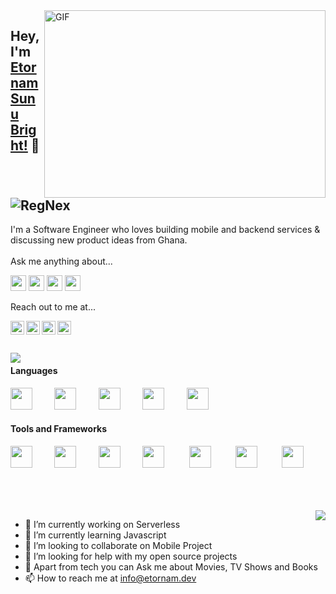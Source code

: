 <img align="right" alt="GIF" src="https://github.com/abhisheknaiidu/abhisheknaiidu/blob/master/code.gif?raw=true" width="450" height="300" />

## Hey, I'm [Etornam Sunu Bright!](https://etornam.dev) 👋 <a align="left"> <img src="https://komarev.com/ghpvc/?username=RegNex&label=Views&color=blue&style=plastic" alt="RegNex" /> </a>

I'm a Software Engineer who loves building mobile and backend services & discussing new product ideas from Ghana.
<br/>
<br/>
Ask me anything about...

<img src='https://img.shields.io/badge/flutter-%230095D5?logo=flutter&logoColor=blue&style=for-the-badge' height='25'/> <img src='https://img.shields.io/badge/Android-3DDC84?logo=android&logoColor=white&style=for-the-badge' height='25'/> <img src='https://img.shields.io/badge/kotlin-%230095D5.svg?&style=for-the-badge&logo=kotlin&logoColor=white' height='25'/> <img src='https://img.shields.io/badge/nodejs-%2300ADD8.svg?&style=for-the-badge&logo=react&logoColor=white' height='25'/>


Reach out to me at...

<a href="https://twitter.com/_iamEtornam">
  <img align="left" alt="Etornam's Twitter" width="22px" src="https://cdn.jsdelivr.net/npm/simple-icons@v3/icons/twitter.svg" />
</a><a href="https://bit.ly/3iyxOl8">
  <img align="left" alt="Etornam's Linkdein" width="22px" src="https://cdn.jsdelivr.net/npm/simple-icons@v3/icons/linkedin.svg" />
</a><a href="https://www.youtube.com/channel/UCjqJVNiIVMr2fFplaisHe1w">
  <img align="left" alt="Etornam's Youtube" width="22px" src="https://cdn.jsdelivr.net/npm/simple-icons@v3/icons/youtube.svg" />
</a><a href="https://bit.ly/2NVdwV1">
  <img align="left" alt="Etornam's Facebook" width="22px" src="https://cdn.jsdelivr.net/npm/simple-icons@v3/icons/facebook.svg" />
</a>
<br/>
<br/>
<br/>
<img align="left" src="https://github-readme-stats.vercel.app/api?username=RegNex&show_icons=true&title_color=fff&icon_color=79ff97&text_color=9f9f9f&bg_color=151515"/>

#### Languages
<img src="https://devicons.github.io/devicon/devicon.git/icons/java/java-original.svg" width="35px">&nbsp;&nbsp;&nbsp;&nbsp;&nbsp;&nbsp;&nbsp;&nbsp;
<img src="https://devicons.github.io/devicon/devicon.git/icons/kotlin/kotlin-original.svg" width="35px">&nbsp;&nbsp;&nbsp;&nbsp;&nbsp;&nbsp;&nbsp;&nbsp;
<img src="https://devicons.github.io/devicon/devicon.git/icons/flutter/flutter-original.svg" width="35px">&nbsp;&nbsp;&nbsp;&nbsp;&nbsp;&nbsp;&nbsp;&nbsp;
<img src="https://devicons.github.io/devicon/devicon.git/icons/javascript/javascript-original.svg" width="35px">&nbsp;&nbsp;&nbsp;&nbsp;&nbsp;&nbsp;&nbsp;&nbsp;
<img src="https://devicons.github.io/devicon/devicon.git/icons/swift/swift-original.svg" width="35px">&nbsp;&nbsp;&nbsp;&nbsp;&nbsp;&nbsp;&nbsp;&nbsp;

#### Tools and Frameworks
<img src="https://devicons.github.io/devicon/devicon.git/icons/android/android-original.svg" width="35px">&nbsp;&nbsp;&nbsp;&nbsp;&nbsp;&nbsp;&nbsp;&nbsp;
<img src="https://devicons.github.io/devicon/devicon.git/icons/flutter/flutter-original.svg" width="35px">&nbsp;&nbsp;&nbsp;&nbsp;&nbsp;&nbsp;&nbsp;&nbsp;
<img src="https://devicons.github.io/devicon/devicon.git/icons/nodejs/nodejs-original.svg" width="35px">&nbsp;&nbsp;&nbsp;&nbsp;&nbsp;&nbsp;&nbsp;&nbsp;
<img src="https://devicons.github.io/devicon/devicon.git/icons/git/git-original.svg" width="35px">&nbsp;&nbsp;&nbsp;&nbsp;&nbsp;&nbsp;&nbsp;&nbsp;&nbsp;
<img src="https://devicons.github.io/devicon/devicon.git/icons/amazonwebservices/amazonwebservices-original.svg" width="35px">&nbsp;&nbsp;&nbsp;&nbsp;&nbsp;&nbsp;&nbsp;&nbsp;&nbsp;
<img src="https://devicons.github.io/devicon/devicon.git/icons/visualstudio/visualstudio-plain.svg" width="35px">&nbsp;&nbsp;&nbsp;&nbsp;&nbsp;&nbsp;&nbsp;&nbsp;&nbsp;
<img src="https://devicons.github.io/devicon/devicon.git/icons/apple/apple-original.svg" width="35px">&nbsp;&nbsp;&nbsp;&nbsp;&nbsp;&nbsp;&nbsp;&nbsp;&nbsp;

<br/>
<br/>

<a href="https://github.com/RegNex">
  <img align="right" src="https://github-readme-stats.vercel.app/api/top-langs/?username=RegNex&theme=light&hide_langs_below=1" />
</a>

- 🔭 I’m currently working on Serverless
- 🌱 I’m currently learning Javascript
- 👯 I’m looking to collaborate on Mobile Project
- 🤔 I’m looking for help with my open source projects
- 💬 Apart from tech you can Ask me about Movies, TV Shows and Books
- 📫 How to reach me at [info@etornam.dev](mailto:info@etornam.dev)
